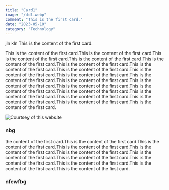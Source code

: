 ```yaml
---
title: "Card1"
image: "/ddl.webp"
comment: "This is the first card."
date: "2023-05-10"
category: "Technology"
---
```

jln
kln
This is the content of the first card.

This is the content of the first card.This is the content of the first card.This is the content of the first card.This is the content of the first card.This is the content of the first card.This is the content of the first card.This is the content of the first card.This is the content of the first card.This is the content of the first card.This is the content of the first card.This is the content of the first card.This is the content of the first card.This is the content of the first card.This is the content of the first card.This is the content of the first card.This is the content of the first card.This is the content of the first card.This is the content of the first card.This is the content of the first card.This is the content of the first card.This is the content of the first card.

![Courtsey of <a href= "https://www.cnes-geipan.fr/en" style=color:darkblue;>this website</a>](/ddl.webp) 


### nbg

the content of the first card.This is the content of the first card.This is the content of the first card.This is the content of the first card.This is the content of the first card.This is the content of the first card.This is the content of the first card.This is the content of the first card.This is the content of the first card.This is the content of the first card.This is the content of the first card.This is the content of the first card.



### nfewfbg